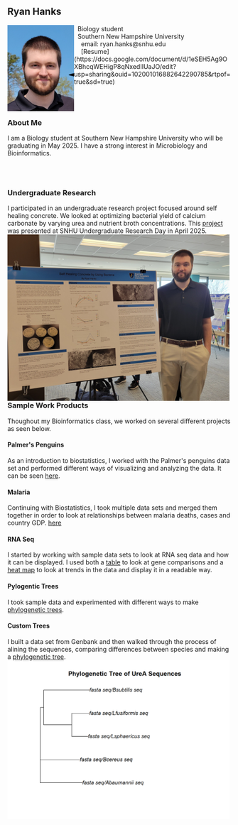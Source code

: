 ## Ryan Hanks

<img src="SiteFiles/head.jpg" align="left" width=150>
&nbsp; Biology student <br/>
&nbsp; Southern New Hampshire University <br/>
&nbsp; &nbsp; email: ryan.hanks@snhu.edu<br/>
&nbsp; &nbsp; [Resume](https://docs.google.com/document/d/1eSEH5Ag9OXBhcqWEHigP8qNxedIIUaJO/edit?usp=sharing&ouid=102001016882642290785&rtpof=true&sd=true)

<br/>
<br/>
<br/>
<br/>

### About Me

I am a Biology student at Southern New Hampshire University who will be graduating in May 2025. I have a strong interest in Microbiology and Bioinformatics. 

<br/>
<br/>

### Undergraduate Research 
I participated in an undergraduate research project focused around self healing concrete. We looked at optimizing bacterial yield of calcium carbonate by varying urea and nutrient broth concentrations. This [project](<SiteFiles/Bact Poster (2).pdf>) was presented at SNHU Undergraduate Research Day in April 2025.
<img src="SiteFiles/poster.jpg" align="left" width=500>

<br/>
<br/>
<br/>
<br/>
<br/>
<br/>
<br/>
<br/>
<br/>
<br/>
<br/>
<br/>
<br/>
<br/>
<br/>
<br/>

### Sample Work Products
Thoughout my Bioinformatics class, we worked on several different projects as seen below. 

#### Palmer's Penguins
As an introduction to biostatistics, I worked with the Palmer's penguins data set and performed different ways of visualizing and analyzing the data. It can be seen [here](http://twig40k.github.io/BioStatisticsAnalysis/penguinsinital.html).

#### Malaria
Continuing with Biostatistics, I took multiple data sets and merged them together in order to look at relationships between malaria deaths, cases and country GDP. [here](<https://twig40k.github.io/BioStatisticsAnalysis/malaria comb data.html>)

#### RNA Seq
I started by working with sample data sets to look at RNA seq data and how it can be displayed. I used both a [table](<http://twig40k.github.io/Bioinformatics/rna seq 1.html>) to look at gene comparisons and a [heat map](<http://twig40k.github.io/Bioinformatics/rna seq 2.html>) to look at trends in the data and display it in a readable way.

#### Pylogentic Trees
I took sample data and experimented with different ways to make [phylogenetic trees](<http://twig40k.github.io/Bioinformatics/phylo tree 1.html>).

#### Custom Trees
I built a data set from Genbank and then walked through the process of alining the sequences, comparing differences between species and making a [phylogenetic tree](<http://twig40k.github.io/Bioinformatics/bact phylo tree.html>). 
<img src="SiteFiles/tree.png" align="left" width=500>
